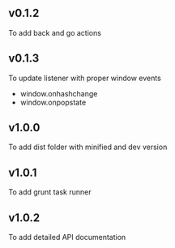 ## v0.1.2
To add back and go actions

## v0.1.3
To update listener with proper window events
   - window.onhashchange
   - window.onpopstate
   
## v1.0.0
To add dist folder with minified and dev version

## v1.0.1
To add grunt task runner

## v1.0.2
To add detailed API documentation